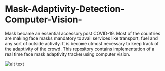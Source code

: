 # Mask-Adaptivity-Detection-Computer-Vision-
Mask became an essential accessory post COVID-19. Most of  the countries are making face masks mandatory to avail services like transport, fuel and any sort of outside activity. It is become utmost necessary to keep track of the adaptivity of the crowd. This repository contains implementation of a real time face mask adaptivity tracker using computer vision.

![alt text](cover.jpg)
